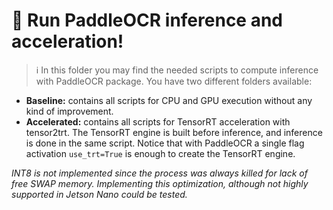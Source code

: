 # :rocket: Run PaddleOCR inference and acceleration!

> :information_source: In this folder you may find the needed scripts to compute inference with PaddleOCR package. You have two different folders available: 
- **Baseline:** contains all scripts for CPU and GPU execution without any kind of improvement.
- **Accelerated:** contains all scripts for TensorRT acceleration with tensor2trt. The TensorRT engine is built before inference, and inference is done in the same script. Notice that with PaddleOCR a single flag activation `use_trt=True` is enough to create the TensorRT engine.

*INT8 is not implemented since the process was always killed for lack of free SWAP memory. Implementing this optimization, although not highly supported in Jetson Nano could be tested.*